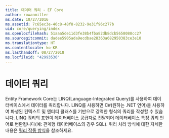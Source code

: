 ```yaml
---
title: 데이터 쿼리 - EF Core
author: rowanmiller
ms.date: 10/27/2016
ms.assetid: 7c65ec3e-46c8-48f8-8232-9e31f96c277b
uid: core/querying/index
ms.openlocfilehash: 51aaa5de11d3fe38b4fba82db8dcb5658088cc27
ms.sourcegitcommit: dadee5905ada9ecdbae28363a682950383ce3e10
ms.translationtype: HT
ms.contentlocale: ko-KR
ms.lasthandoff: 08/27/2018
ms.locfileid: "42993536"
---
```

# <a name="querying-data"></a>데이터 쿼리

Entity Framework Core는 LINQ(Language-Integrated Query)를 사용하여 데이터베이스에서 데이터를 쿼리합니다. LINQ를 사용하면 C#(원하는 .NET 언어)을 사용하여 파생된 컨텍스트 및 엔터티 클래스를 기반으로 강력한 형식의 쿼리를 작성할 수 있습니다.  LINQ 쿼리의 표현이 데이터베이스 공급자로 전달되어 데이터베이스 특정 쿼리 언어로 변환됩니다(예: 관계형 데이터베이스의 경우 SQL). 쿼리 처리 방식에 대한 자세한 내용은 [쿼리 작동 방식](overview.md)을 참조하세요.
